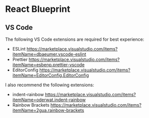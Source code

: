 # React Blueprint

## VS Code

The following VS Code extensions are required for best experience:

- ESLint https://marketplace.visualstudio.com/items?itemName=dbaeumer.vscode-eslint
- Prettier https://marketplace.visualstudio.com/items?itemName=esbenp.prettier-vscode
- EditorConfig https://marketplace.visualstudio.com/items?itemName=EditorConfig.EditorConfig

I also recommend the following extensions:

- indent-rainbow https://marketplace.visualstudio.com/items?itemName=oderwat.indent-rainbow
- Rainbow Brackets https://marketplace.visualstudio.com/items?itemName=2gua.rainbow-brackets
